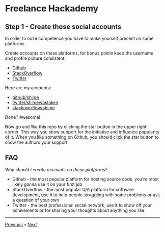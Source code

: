 # Freelance Hackademy

## Step 1 - Create those social accounts

In order to ooze competence you have to make yourself present
on some platforms.

Create accounts on these platforms, for bonus points keep the
username and profile picture consistent:

* [Github](https://github.com)
* [StackOverflow](https://stackoverflow.com)
* [Twitter](https://twitter.com)

Here are my accounts:

* [github/shime](https://github.com/shime)
* [twitter/shimewastaken](https://twitter.com/shimewastaken)
* [stackoverflow/shime](https://stackoverflow.com/users/726020/shime)

Done? Awesome!

Now go and *like* this repo by clicking the star button in the upper right corner.
This way you show support for the initiative and influence popularity of it. When you
like something on Github, you should click the star button to show the authors your 
support.

## FAQ

*Why should I create accounts on these platforms?*

* Github - the most popular platform for hosting source code, you're most likely
gonna use it on your first job
* StackOverflow - the most popular Q/A platform for software development, use it to help people
struggling with some problems or ask a question of your own
* Twitter - the best professional social network, use it to show off your
achivements or for sharing your thoughts about anything you like

---

[Previous](/steps/0.md) • [Next](/steps/2.md)
